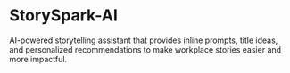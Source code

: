 # StorySpark-AI
AI-powered storytelling assistant that provides inline prompts, title ideas, and personalized recommendations to make workplace stories easier and more impactful.
